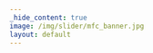 ```yaml
---
_hide_content: true
image: /img/slider/mfc_banner.jpg
layout: default
---
```


<div id="my-store-11490026"></div>
<div>
<script type="text/javascript" src="https://app.ecwid.com/script.js?11490026&data_platform=code&data_date=2017-06-09" charset="utf-8"></script><script type="text/javascript"> xProductBrowser("categoriesPerRow=3","views=grid(20,3) list(60) table(60)","categoryView=grid","searchView=list","id=my-store-11490026");</script>
</div>
